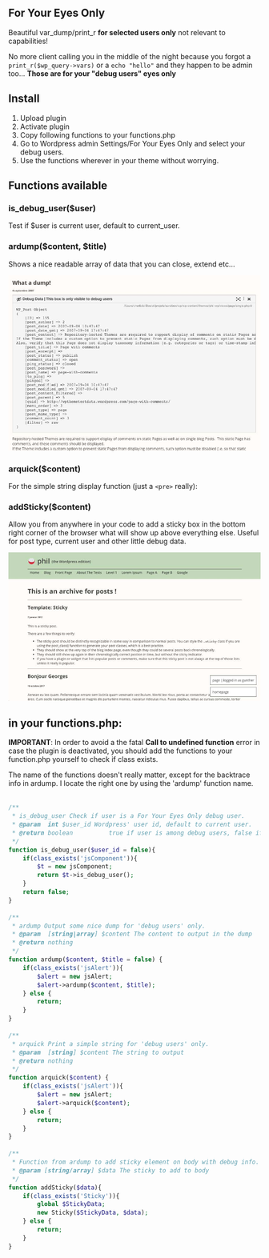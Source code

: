 ## For Your Eyes Only

Beautiful var_dump/print_r __for selected users only__ not relevant to capabilities!

No more client calling you in the middle of the night because you forgot a `print_r($wp_query->vars)` or a `echo "hello"` and they happen to be admin too... __Those are for your "debug users" eyes only__

## Install 

1. Upload plugin
2. Activate plugin
3. Copy following functions to your functions.php
4. Go to Wordpress admin Settings/For Your Eyes Only and select your debug users.
5. Use the functions wherever in your theme without worrying.

## Functions available

### is_debug_user($user)

Test if $user is current user, default to current_user.

### ardump($content, $title)

Shows a nice readable array of data that you can close, extend etc...

![Screen capture of a dump printed by ardump()](screenshots/ardump.jpg)

### arquick($content)

For the simple string display function (just a `<pre>` really):

### addSticky($content)
Allow you from anywhere in your code to add a sticky box in the bottom right corner of the browser what will show up above everything else. Useful for post type, current user and other little debug data.

![Screen capture of a dump printed by ardump()](screenshots/stickies.jpg)

## in your functions.php:

__IMPORTANT__: In order to avoid a the fatal **Call to undefined function** error in case the plugin is deactivated, you should add the functions to your function.php yourself to check if class exists.

The name of the functions doesn't really matter, except for the backtrace info in ardump. I locate the right one by using the 'ardump' function name.

```php

/**
 * is_debug_user Check if user is a For Your Eyes Only debug user.
 * @param  int $user_id Wordpress' user id, default to current user.
 * @return boolean          true if user is among debug users, false if not.
 */
function is_debug_user($user_id = false){
    if(class_exists('jsComponent')){
        $t = new jsComponent;
        return $t->is_debug_user();
    }
    return false;
}

/**
 * ardump Output some nice dump for 'debug users' only.
 * @param  [string|array] $content The content to output in the dump
 * @return nothing
 */
function ardump($content, $title = false) {
    if(class_exists('jsAlert')){
        $alert = new jsAlert;
        $alert->ardump($content, $title);
    } else {
        return;
    }
}

/**
 * arquick Print a simple string for 'debug users' only.
 * @param  [string] $content The string to output
 * @return nothing
 */
function arquick($content) {
    if(class_exists('jsAlert')){
        $alert = new jsAlert;
        $alert->arquick($content);
    } else {
        return;
    }
}

/**
 * Function from ardump to add sticky element on body with debug info.
 * @param [string/array] $data The sticky to add to body
 */
function addSticky($data){
    if(class_exists('Sticky')){
        global $StickyData;
        new Sticky($StickyData, $data);
    } else {
        return;
    }
}
```
